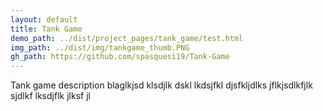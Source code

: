 ```yaml
---
layout: default
title: Tank Game
demo_path: ../dist/project_pages/tank_game/test.html
img_path: ../dist/img/tankgame_thumb.PNG
gh_path: https://github.com/spasquesi19/Tank-Game
---
```


Tank game description blaglkjsd klsdjlk dskl lkdsjfkl djsfkljdlks jflkjsdlkfjlk sjdlkf lksdjflk jlksf jl
